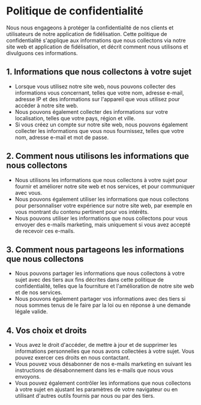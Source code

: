 # Politique de confidentialité

Nous nous engageons à protéger la confidentialité de nos clients et utilisateurs de notre application de fidélisation. Cette politique de confidentialité s'applique aux informations que nous collectons via notre site web et application de fidélisation, et décrit comment nous utilisons et divulguons ces informations.

## 1. Informations que nous collectons à votre sujet

- Lorsque vous utilisez notre site web, nous pouvons collecter des informations vous concernant, telles que votre nom, adresse e-mail, adresse IP et des informations sur l'appareil que vous utilisez pour accéder à notre site web.
- Nous pouvons également collecter des informations sur votre localisation, telles que votre pays, région et ville.
- Si vous créez un compte sur notre site web, nous pouvons également collecter les informations que vous nous fournissez, telles que votre nom, adresse e-mail et mot de passe.

## 2. Comment nous utilisons les informations que nous collectons

- Nous utilisons les informations que nous collectons à votre sujet pour fournir et améliorer notre site web et nos services, et pour communiquer avec vous.
- Nous pouvons également utiliser les informations que nous collectons pour personnaliser votre expérience sur notre site web, par exemple en vous montrant du contenu pertinent pour vos intérêts.
- Nous pouvons utiliser les informations que nous collectons pour vous envoyer des e-mails marketing, mais uniquement si vous avez accepté de recevoir ces e-mails.

## 3. Comment nous partageons les informations que nous collectons

- Nous pouvons partager les informations que nous collectons à votre sujet avec des tiers aux fins décrites dans cette politique de confidentialité, telles que la fourniture et l'amélioration de notre site web et de nos services.
- Nous pouvons également partager vos informations avec des tiers si nous sommes tenus de le faire par la loi ou en réponse à une demande légale valide.

## 4. Vos choix et droits

- Vous avez le droit d'accéder, de mettre à jour et de supprimer les informations personnelles que nous avons collectées à votre sujet. Vous pouvez exercer ces droits en nous contactant.
- Vous pouvez vous désabonner de nos e-mails marketing en suivant les instructions de désabonnement dans les e-mails que nous vous envoyons.
- Vous pouvez également contrôler les informations que nous collectons à votre sujet en ajustant les paramètres de votre navigateur ou en utilisant d'autres outils fournis par nous ou par des tiers.